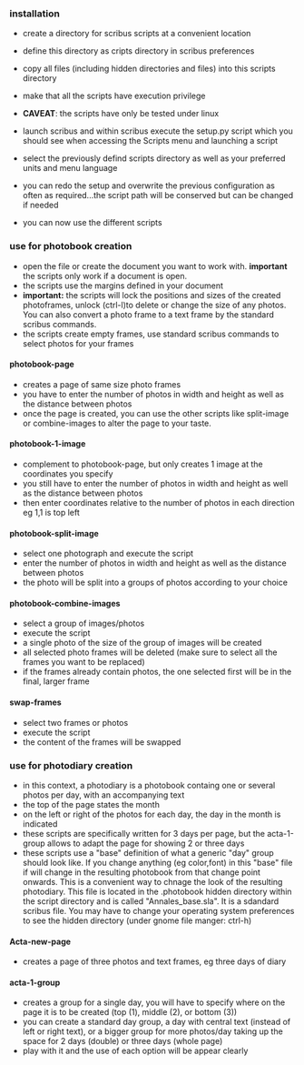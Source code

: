 ### installation
- create a directory for scribus scripts at a convenient location
- define this directory as cripts directory in scribus preferences
- copy all files (including hidden directories and files) into this scripts directory
- make that all the scripts have execution privilege
- **CAVEAT**: the scripts have only be tested under linux

- launch scribus and within scribus execute the setup.py script which you should see when accessing the Scripts menu and launching a script
- select the previously defind scripts directory as well as your preferred units and menu language
- you can redo the setup and overwrite the previous configuration as often as required...the script path will be conserved but can be changed if needed

- you can now use the different scripts

### use for photobook creation
- open the file or create the document you want to work with. **important** the scripts only work if a document is open.
- the scripts use the margins defined in your document
- **important:** the scripts will lock the positions and sizes of the created photoframes, unlock (ctrl-l)to delete or change the size of any photos. You can also convert a photo frame to a text frame by the standard scribus commands.
- the scripts create empty frames, use standard scribus commands to select photos for your frames

#### photobook-page
- creates a page of same size photo frames
- you have to enter the number of photos in width and height as well as the distance between photos
- once the page is created, you can use the other scripts like split-image or combine-images to alter the page to your taste.

#### photobook-1-image
- complement to photobook-page, but only creates 1 image at the coordinates you specify
- you still have to enter the number of photos in width and height as well as the distance between photos
- then enter coordinates relative to the number of photos in each direction eg 1,1 is top left

#### photobook-split-image
- select one photograph and execute the script
- enter the number of photos in width and height as well as the distance between photos
- the photo will be split into a groups of photos  according to your choice

#### photobook-combine-images
- select a group of images/photos
- execute the script
- a single photo of the size of the group of images will be created
- all selected photo frames will be deleted (make sure to select all the frames you want to be replaced)
- if the frames already contain photos, the one selected first will be in the final, larger frame

#### swap-frames
- select two frames or photos
- execute the script
- the content of the frames will be swapped

### use for photodiary creation

- in this context, a photodiary is a photobook containg one or several photos per day, with an accompanying text
- the top of the page states the month
- on the left or right of the photos for each day, the day in the month is indicated
- these scripts are specifically written for 3 days per page, but the acta-1-group allows to adapt the page for showing 2 or three days
- these scripts use a "base" definition of what a generic "day" group should look like. If you change anything (eg color,font) in this "base" file if will change in the resulting photobook from that change point onwards. This is a convenient way to chnage the look of the resulting photodiary. This file is located in the .photobook hidden directory within the script directory and is called "Annales_base.sla". It is a sdandard scribus file. You may have to change your operating system preferences to see the hidden directory (under gnome file manger: ctrl-h)

#### Acta-new-page
- creates a page of three photos and text frames, eg three days of diary

#### acta-1-group
- creates a group for a single day, you will have to specify where on the page it is to be created (top (1), middle (2), or bottom (3))
- you can create a standard day group, a day with central text (instead of left or right text), or a bigger group for more photos/day taking up the space for 2 days (double) or three days (whole page)
- play with it and the use of each option will be appear clearly




